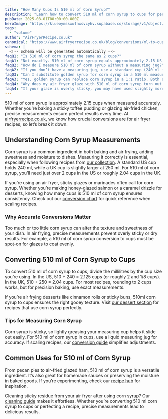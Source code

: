 ```yaml
---
title: "How Many Cups Is 510 ml of Corn Syrup?"
description: "Learn how to convert 510 ml of corn syrup to cups for perfect baking and air frying. Get accurate measurements in seconds!"
pubDate: 2025-08-01T00:00:00.000Z
heroImage: "https://klueoymssxwfnxsvcyhv.supabase.co/storage/v1/object/public/Shmucket/how-many-cups-is-510-ml-of-corn-syrup.webp"
tags:
  - "volume"
author: "AirFryerRecipe.co.uk"
canonical: "https://www.airfryerrecipe.co.uk/blog/conversions/ml-to-cups/how-many-cups-is-510-ml-of-corn-syrup"
schema: |
  <!-- Schema will be generated automatically -->
faqQ1: "Is 510 ml of corn syrup the same as 2 cups?"
faqA1: "Not exactly. 510 ml of corn syrup equals approximately 2.15 US cups or 2.04 UK cups. For most recipes, rounding to 2 cups works, but precision baking may require the exact measurement."
faqQ2: "How do I measure 510 ml of corn syrup without a measuring jug?"
faqA2: "If you don’t have a measuring jug, use a standard cup (240 ml for US, 250 ml for UK). For 510 ml, measure 2 full cups plus an additional 1-2 tablespoons for accuracy. Lightly grease the cup to help the syrup pour out cleanly."
faqQ3: "Can I substitute golden syrup for corn syrup in a 510 ml measurement?"
faqA3: "Yes, golden syrup can replace corn syrup in a 1:1 ratio. Both are viscous sweeteners, though golden syrup has a stronger flavour. Adjust other recipe elements if needed."
faqQ4: "Why does my air fryer glaze with 510 ml of corn syrup turn out too sticky?"
faqA4: "If your glaze is overly sticky, you may have used slightly more than 510 ml. Always measure precisely and consider thinning the glaze with a bit of water or lemon juice for better consistency."
---
```

<p>510 ml of corn syrup is approximately 2.15 cups when measured accurately. Whether you're baking a sticky toffee pudding or glazing air-fried chicken, precise measurements ensure perfect results every time. At <a href=https://www.airfryerrecipe.co.uk>airfryerrecipe.co.uk</a>, we know how crucial conversions are for air fryer recipes, so let’s break it down.</p>  

<h2>Understanding Corn Syrup Measurements</h2>  
<p>Corn syrup is a common ingredient in both baking and air frying, adding sweetness and moisture to dishes. Measuring it correctly is essential, especially when following recipes from <a href=https://www.airfryerrecipe.co.uk/recipes>our collection</a>. A standard US cup holds 240 ml, while a UK cup is slightly larger at 250 ml. For 510 ml of corn syrup, you’ll need just over 2 cups in the US or roughly 2.04 cups in the UK.</p>  

<p>If you’re using an air fryer, sticky glazes or marinades often call for corn syrup. Whether you’re making honey-glazed salmon or a caramel drizzle for desserts, knowing how many cups is 510 ml of corn syrup ensures consistency. Check out our <a href=https://www.airfryerrecipe.co.uk/air-fryer-conversion-chart>conversion chart</a> for quick reference when scaling recipes.</p>  

<h3>Why Accurate Conversions Matter</h3>  
<p>Too much or too little corn syrup can alter the texture and sweetness of your dish. In air frying, precise measurements prevent overly sticky or dry results. For example, a 510 ml of corn syrup conversion to cups must be spot-on for glazes to coat evenly.</p>  

<h2>Converting 510 ml of Corn Syrup to Cups</h2>  
<p>To convert 510 ml of corn syrup to cups, divide the millilitres by the cup size you’re using. In the US, 510 ÷ 240 = 2.125 cups (or roughly 2 and 1/8 cups). In the UK, 510 ÷ 250 = 2.04 cups. For most recipes, rounding to 2 cups works, but for precision baking, use exact measurements.</p>  

<p>If you’re air frying desserts like cinnamon rolls or sticky buns, 510ml corn syrup to cups ensures the right gooey texture. Visit <a href=https://www.airfryerrecipe.co.uk/recipe-category/dessert>our dessert section</a> for recipes that use corn syrup perfectly.</p>  

<h3>Tips for Measuring Corn Syrup</h3>  
<p>Corn syrup is sticky, so lightly greasing your measuring cup helps it slide out easily. For 510 ml of corn syrup in cups, use a liquid measuring jug for accuracy. If scaling recipes, our <a href=https://www.airfryerrecipe.co.uk/air-fryer-conversion-chart>conversion guide</a> simplifies adjustments.</p>  

<h2>Common Uses for 510 ml of Corn Syrup</h2>  
<p>From pecan pies to air-fried glazed ham, 510 ml of corn syrup is a versatile ingredient. It’s also great for homemade sauces or preserving the moisture in baked goods. If you’re experimenting, check our <a href=https://www.airfryerrecipe.co.uk/recipes>recipe hub</a> for inspiration.</p>  

<p>Cleaning sticky residue from your air fryer after using corn syrup? Our <a href=https://www.airfryerrecipe.co.uk/air-fryer-cleaner>cleaning guide</a> makes it effortless. Whether you’re converting 510 ml corn syrup to cups or perfecting a recipe, precise measurements lead to delicious results.</p>
